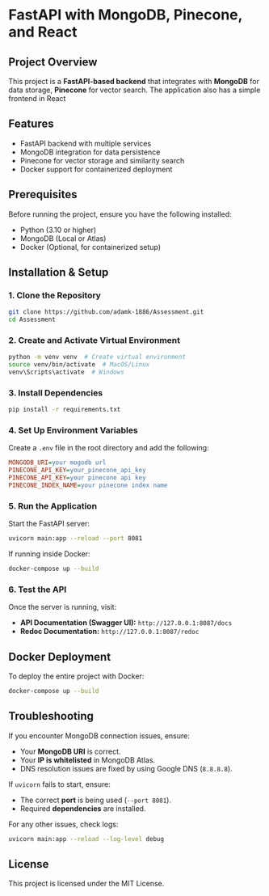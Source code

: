 # FastAPI with MongoDB, Pinecone, and React

## Project Overview
This project is a **FastAPI-based backend** that integrates with **MongoDB** for data storage, **Pinecone** for vector search. The application also has a simple frontend in React

## Features
- FastAPI backend with multiple services
- MongoDB integration for data persistence
- Pinecone for vector storage and similarity search
- Docker support for containerized deployment

## Prerequisites
Before running the project, ensure you have the following installed:
- Python (3.10 or higher)
- MongoDB (Local or Atlas)
- Docker (Optional, for containerized setup)

## Installation & Setup

### 1. Clone the Repository
```sh
git clone https://github.com/adamk-1886/Assessment.git
cd Assessment
```

### 2. Create and Activate Virtual Environment
```sh
python -m venv venv  # Create virtual environment
source venv/bin/activate  # MacOS/Linux
venv\Scripts\activate  # Windows
```

### 3. Install Dependencies
```sh
pip install -r requirements.txt
```

### 4. Set Up Environment Variables
Create a `.env` file in the root directory and add the following:
```ini
MONGODB_URI=your mogodb url
PINECONE_API_KEY=your_pinecone_api_key
PINECONE_API_KEY=your pinecone api key
PINECONE_INDEX_NAME=your pinecone index name

```

### 5. Run the Application
Start the FastAPI server:
```sh
uvicorn main:app --reload --port 8081
```

If running inside Docker:
```sh
docker-compose up --build
```

### 6. Test the API
Once the server is running, visit:
- **API Documentation (Swagger UI):** `http://127.0.0.1:8087/docs`
- **Redoc Documentation:** `http://127.0.0.1:8087/redoc`


## Docker Deployment
To deploy the entire project with Docker:
```sh
docker-compose up --build
```

## Troubleshooting
If you encounter MongoDB connection issues, ensure:
- Your **MongoDB URI** is correct.
- Your **IP is whitelisted** in MongoDB Atlas.
- DNS resolution issues are fixed by using Google DNS (`8.8.8.8`).

If `uvicorn` fails to start, ensure:
- The correct **port** is being used (`--port 8081`).
- Required **dependencies** are installed.

For any other issues, check logs:
```sh
uvicorn main:app --reload --log-level debug
```

## License
This project is licensed under the MIT License.

